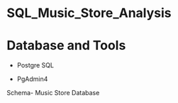 # SQL_Music_Store_Analysis

# Database and Tools

* Postgre SQL

* PgAdmin4

Schema- Music Store Database


